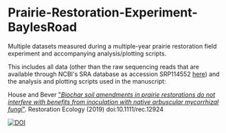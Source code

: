 # Prairie-Restoration-Experiment-BaylesRoad
Multiple datasets measured during a multiple-year prairie restoration field experiment and accompanying analysis/plotting scripts.

This includes all data (other than the raw sequencing reads that are available through NCBI's SRA database as accession SRP114552 <a href="https://www.ncbi.nlm.nih.gov/sra/?term=SRP114552">here</a>) and the analysis and plotting scripts used in the manuscript:

House and Bever <a href="https://doi.org/10.1111/rec.12924">"*Biochar soil amendments in prairie restorations do not interfere with benefits from inoculation with native arbuscular mycorrhizal fungi*"</a>. Restoration Ecology (2019) doi:10.1111/rec.12924

[![DOI](https://zenodo.org/badge/146047743.svg)](https://zenodo.org/badge/latestdoi/146047743)

